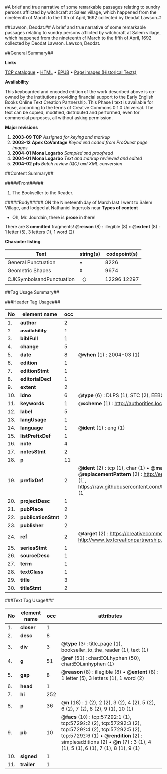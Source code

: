 #A brief and true narrative of some remarkable passages relating to sundry persons afflicted by witchcraft at Salem village, which happened from the nineteenth of March to the fifth of April, 1692 collected by Deodat Lawson.#

##Lawson, Deodat.##
A brief and true narrative of some remarkable passages relating to sundry persons afflicted by witchcraft at Salem village, which happened from the nineteenth of March to the fifth of April, 1692 collected by Deodat Lawson.
Lawson, Deodat.

##General Summary##

**Links**

[TCP catalogue](http://www.ota.ox.ac.uk/tcp/)  • 
[HTML](http://tei.it.ox.ac.uk/tcp/Texts-HTML/free/A49/A49794.html)  • 
[EPUB](http://tei.it.ox.ac.uk/tcp/Texts-EPUB/free/A49/A49794.epub) • 
[Page images (Historical Texts)](https://data.historicaltexts.jisc.ac.uk/view?pubId=eebo-12254482e&pageId=eebo-12254482e-57292-1)

**Availability**

This keyboarded and encoded edition of the
	       work described above is co-owned by the institutions
	       providing financial support to the Early English Books
	       Online Text Creation Partnership. This Phase I text is
	       available for reuse, according to the terms of Creative
	       Commons 0 1.0 Universal. The text can be copied,
	       modified, distributed and performed, even for
	       commercial purposes, all without asking permission.

**Major revisions**

1. __2003-09__ __TCP__ *Assigned for keying and markup*
1. __2003-12__ __Apex CoVantage__ *Keyed and coded from ProQuest page images*
1. __2004-01__ __Mona Logarbo__ *Sampled and proofread*
1. __2004-01__ __Mona Logarbo__ *Text and markup reviewed and edited*
1. __2004-02__ __pfs__ *Batch review (QC) and XML conversion*

##Content Summary##

#####Front#####

1. The Bookseller to the Reader.

#####Body#####
ON the Nineteenth day of March last I went to Salem Village, and lodged at Nathaniel Ingersols near 
**Types of content**

  * Oh, Mr. Jourdain, there is **prose** in there!

There are 8 **ommitted** fragments! 
 @__reason__ (8) : illegible (8)  •  @__extent__ (8) : 1 letter (5), 3 letters (1), 1 word (2)

**Character listing**


|Text|string(s)|codepoint(s)|
|---|---|---|
|General Punctuation|•|8226|
|Geometric Shapes|◊|9674|
|CJKSymbolsandPunctuation|〈〉|12296 12297|

##Tag Usage Summary##

###Header Tag Usage###

|No|element name|occ|attributes|
|---|---|---|---|
|1.|__author__|2||
|2.|__availability__|1||
|3.|__biblFull__|1||
|4.|__change__|5||
|5.|__date__|8| @__when__ (1) : 2004-03 (1)|
|6.|__edition__|1||
|7.|__editionStmt__|1||
|8.|__editorialDecl__|1||
|9.|__extent__|2||
|10.|__idno__|6| @__type__ (6) : DLPS (1), STC (2), EEBO-CITATION (1), OCLC (1), VID (1)|
|11.|__keywords__|1| @__scheme__ (1) : http://authorities.loc.gov/ (1)|
|12.|__label__|5||
|13.|__langUsage__|1||
|14.|__language__|1| @__ident__ (1) : eng (1)|
|15.|__listPrefixDef__|1||
|16.|__note__|4||
|17.|__notesStmt__|2||
|18.|__p__|11||
|19.|__prefixDef__|2| @__ident__ (2) : tcp (1), char (1)  •  @__matchPattern__ (2) : ([0-9\-]+):([0-9IVX]+) (1), (.+) (1)  •  @__replacementPattern__ (2) : http://eebo.chadwyck.com/downloadtiff?vid=$1&page=$2 (1), https://raw.githubusercontent.com/textcreationpartnership/Texts/master/tcpchars.xml#$1 (1)|
|20.|__projectDesc__|1||
|21.|__pubPlace__|2||
|22.|__publicationStmt__|2||
|23.|__publisher__|2||
|24.|__ref__|2| @__target__ (2) : https://creativecommons.org/publicdomain/zero/1.0/ (1), http://www.textcreationpartnership.org/docs/. (1)|
|25.|__seriesStmt__|1||
|26.|__sourceDesc__|1||
|27.|__term__|1||
|28.|__textClass__|1||
|29.|__title__|3||
|30.|__titleStmt__|2||


###Text Tag Usage###

|No|element name|occ|attributes|
|---|---|---|---|
|1.|__closer__|1||
|2.|__desc__|8||
|3.|__div__|3| @__type__ (3) : title_page (1), bookseller_to_the_reader (1), text (1)|
|4.|__g__|51| @__ref__ (51) : char:EOLhyphen (50), char:EOLunhyphen (1)|
|5.|__gap__|8| @__reason__ (8) : illegible (8)  •  @__extent__ (8) : 1 letter (5), 3 letters (1), 1 word (2)|
|6.|__head__|1||
|7.|__hi__|252||
|8.|__p__|36| @__n__ (18) : 1 (2), 2 (2), 3 (2), 4 (2), 5 (2), 6 (2), 7 (2), 8 (2), 9 (1), 10 (1)|
|9.|__pb__|10| @__facs__ (10) : tcp:57292:1 (1), tcp:57292:2 (2), tcp:57292:3 (2), tcp:57292:4 (2), tcp:57292:5 (2), tcp:57292:6 (1)  •  @__rendition__ (2) : simple:additions (2)  •  @__n__ (7) : 3 (1), 4 (1), 5 (1), 6 (1), 7 (1), 8 (1), 9 (1)|
|10.|__signed__|1||
|11.|__trailer__|1||
